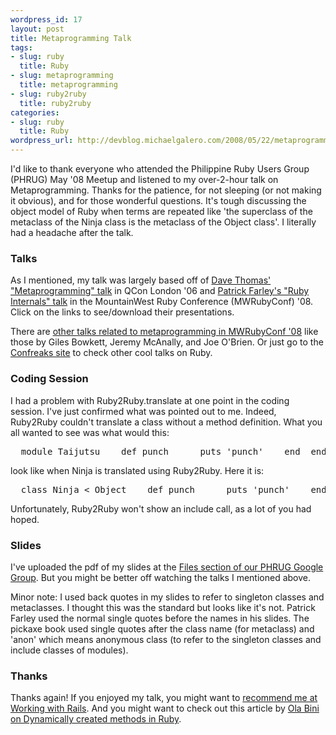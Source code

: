 ```yaml
--- 
wordpress_id: 17
layout: post
title: Metaprogramming Talk
tags: 
- slug: ruby
  title: Ruby
- slug: metaprogramming
  title: metaprogramming
- slug: ruby2ruby
  title: ruby2ruby
categories: 
- slug: ruby
  title: Ruby
wordpress_url: http://devblog.michaelgalero.com/2008/05/22/metaprogramming-talk/
---
```


I'd like to thank everyone who attended the Philippine Ruby Users Group (PHRUG) May '08 Meetup and listened to my over-2-hour talk on Metaprogramming. Thanks for the patience, for not sleeping (or not making it obvious), and for those wonderful questions. It's tough discussing the object model of Ruby when terms are repeated like 'the superclass of the metaclass of the Ninja class is the metaclass of the Object class'. I literally had a headache after the talk.
### Talks

As I mentioned, my talk was largely based off of [Dave Thomas' "Metaprogramming" talk](http://www.infoq.com/presentations/metaprogramming-ruby) in QCon London '06 and [Patrick Farley's "Ruby Internals" talk](http://mwrc2008.confreaks.com/11farley.html) in the MountainWest Ruby Conference (MWRubyConf) '08. Click on the links to see/download their presentations.

There are [other talks related to metaprogramming in MWRubyConf '08](http://mwrc2008.confreaks.com/) like those by Giles Bowkett, Jeremy McAnally, and Joe O'Brien. Or just go to the [Confreaks site](http://www.confreaks.com/) to check other cool talks on Ruby.
### Coding Session

I had a problem with Ruby2Ruby.translate at one point in the coding session. I've just confirmed what was pointed out to me. Indeed, Ruby2Ruby couldn't translate a class without a method definition. What you all wanted to see was what would this:
<pre>  module Taijutsu    def punch      puts 'punch'    end  end    class Ninja    include Taijutsu  end</pre>
look like when Ninja is translated using Ruby2Ruby. Here it is:
<pre>  class Ninja &lt; Object    def punch      puts 'punch'    end  end</pre>
Unfortunately, Ruby2Ruby won't show an include call, as a lot of you had hoped.
### Slides

I've uploaded the pdf of my slides at the [Files section of our PHRUG Google Group](http://groups.google.com/group/ruby-phil/files). But you might be better off watching the talks I mentioned above.

Minor note: I used back quotes in my slides to refer to singleton classes and metaclasses. I thought this was the standard but looks like it's not. Patrick Farley used the normal single quotes before the names in his slides. The pickaxe book used single quotes after the class name (for metaclass) and 'anon' which means anonymous class (to refer to the singleton classes and include classes of modules).
### Thanks

Thanks again! If you enjoyed my talk, you might want to [recommend me at Working with Rails](http://workingwithrails.com/recommendation/new/person/8924-michael-galero). And you might want to check out this article by [Ola Bini on Dynamically created methods in Ruby](http://ola-bini.blogspot.com/2008/05/dynamically-created-methods-in-ruby.html).
